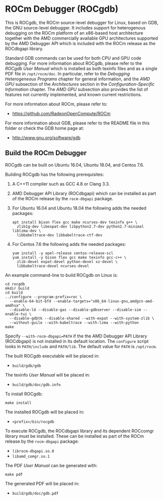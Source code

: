 ROCm Debugger (ROCgdb)
======================

This is ROCgdb, the ROCm source-level debugger for Linux, based on GDB, the GNU
source-level debugger. It includes support for heterogenous debugging on the
ROCm platform of an x86-based host architecture together with the AMD
commercially available GPU architectures supported by the AMD Debugger API which
is included with the ROCm release as the ROCdbgapi library.

Standard GDB commands can be used for both CPU and GPU code debugging. For more
information about ROCgdb, please refer to the *ROCgdb User Manual* which is
installed as both texinfo files and as a single PDF file in ``/opt/rocm/doc``.
In particular, refer to the *Debugging Heterogeneous Programs* chapter for
general information, and the *AMD GPU* subsection of the *Architectures* section
in the *Configuration-Specific Information* chapter. The *AMD GPU* subsection
also provides the list of features not currently implemented, and known current
restrictions.

For more information about ROCm, please refer to:

- https://github.com/RadeonOpenCompute/ROCm

For more information about GDB, please refer to the README file in this folder
or check the GDB home page at:

- http://www.gnu.org/software/gdb

Build the ROCm Debugger
-----------------------

ROCgdb can be built on Ubuntu 16.04, Ubuntu 18.04, and Centos 7.6.

Building ROCgdb has the following prerequisites:

1. A C++11 compiler such as GCC 4.8 or Clang 3.3.

2. AMD Debugger API Library (ROCdbgapi) which can be installed as part of the
   ROCm release by the ``rocm-dbgapi`` package.

3. For Ubuntu 16.04 and Ubuntu 18.04 the following adds the needed packages:

   ````shell
   apt install bison flex gcc make ncurses-dev texinfo g++ \
     zlib1g-dev libexpat-dev libpython2.7-dev python2.7-minimal liblzma-dev \
     libbabeltrace-dev libbabeltrace-ctf-dev
   ````

4. For Centos 7.6 the following adds the needed packages:

   ````shell
   yum install -y epel-release centos-release-scl
   yum install -y bison flex gcc make texinfo gcc-c++ \
     zlib-devel expat-devel python-devel xz-devel \
     libbabeltrace-devel ncurses-devel
   ````

An example command-line to build ROCgdb on Linux is:

````shell
cd rocgdb
mkdir build
cd build
../configure --program-prefix=roc \
  --enable-64-bit-bfd --enable-targets="x86_64-linux-gnu,amdgcn-amd-amdhsa" \
  --disable-ld --disable-gas --disable-gdbserver --disable-sim --enable-tui \
  --disable-gdbtk --disable-shared --with-expat --with-system-zlib \
  --without-guile --with-babeltrace --with-lzma --with-python
make
````

Specify ``--with-rocm-dbgapi=PATH`` if the the AMD Debugger API Library
(ROCdbgapi) is not installed in its default location. The ``configure`` script
looks in ``PATH/include`` and ``PATH/lib``. The default value for ``PATH`` is
``/opt/rocm``.

The built ROCgdb executable will be placed in:

- ``build/gdb/gdb``

The texinfo *User Manual* will be placed in:

- ``build/gdb/doc/gdb.info``

To install ROCgdb:

````shell
make install
````

The installed ROCgdb will be placed in:

- ``<prefix>/bin/rocgdb``

To execute ROCgdb, the ROCdbgapi library and its dependent ROCcomgr library must
be installed. These can be installed as part of the ROCm release by the
``rocm-dbgapi`` package:

- ``librocm-dbgapi.so.0``
- ``libamd_comgr.so.1``

The PDF *User Manual* can be generated with:

````shell
make pdf
````

The generated PDF will be placed in:

- ``build/gdb/doc/gdb.pdf``

